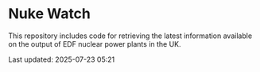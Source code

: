 # Nuke Watch

This repository includes code for retrieving the latest information available on the output of EDF nuclear power plants in the UK.

Last updated: 2025-07-23 05:21